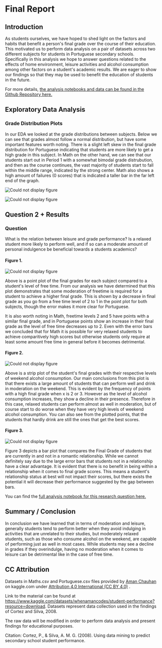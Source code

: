 # Final Report

## Introduction

As students ourselves, we have hoped to shed light on the factors and habits that benefit a person's final grade over the course of their education. This motivated us to perform data analysis on a pair of datasets across two different subjects for students in Portuguese secondary schools. Specifically in this analysis we hope to answer questions related to the effects of home environment, leisure activities and alcohol consumption among other factors on a student's academic results. We are eager to show our findings so that they may be used to benefit the education of students in the future.

For more details, [the analysis notebooks and data can be found in the Github Repository here.](https://github.com/ubco-W2022T1-cosc301/project-group05)

## Exploratory Data Analysis

### Grade Distribution Plots

In our EDA we looked at the grade distributions between subjects. Below we can see that grades almost follow a normal distribution, but have some important features worth noting. There is a slight left skew in the final grade distribution for Portuguese indicating that students are more likely to get a high grade in this subject. In Math on the other hand, we can see that our students start out in Period 1 with a somewhat bimodal grade distrubution, and then as the course continues, the vast majority of students start to fall within the middle range, indicated by the strong center. Math also shows a high amount of failures (0 scores) that is indicated a taller bar in the far left end of the graph.

![Could not display figure](gradedist_math.png "Math Grade Distributions by Period")

![Could not display figure](gradedist_portuguese.png "Portuguese Grade Distributions by Period")

## Question 2 + Results

### Question

What is the relation between leisure and grade performance? Is a relaxed student more likely to perform well, and if so can a moderate amount of personal indulgence be beneficial towards a students academics?

#### Figure 1.

![Could not display figure](analysis2_fig1.png "Point Plot of Final Grades by Level of Freetime")

Above is a point plot of the final grades for each subject compared to a student's level of free time. From our analysis we have determined that this plot demonstrates that some moderation of freetime is required for a student to achieve a higher final grade. This is shown by a decrease in final grade as you go from a free time level of 2 to 1 in the point plot for both subjects, though the error makes it more clear for Portuguese.

It is also worth noting in Math, freetime levels 2 and 5 have points with a similar final grade, and in Portuguese points show an increase in their final grade as the level of free time decreases up to 2. Even with the error bars we concluded that for Math it is possible for very relaxed students to achieve comparitively high scores but otherwise students only require at least some amount free time in general before it becomes detrimental.

#### Figure 2.

![Could not display figure](analysis2_fig2.png "Strip plot of Final Grades by Weekday Alcohol Consumption Level")

Above is a strip plot of the student's final grades with their respective levels of weekend alcohol consumption. Our main conclusions from this plot is that there exists a large amount of students that can perform well and drink in moderation on the weekend. This is evident by the frequency of points with a high final grade when x is 2 or 3. However as the level of alcohol consumption increases, they show a decline in their presence. Therefore in this case, relaxed students can perform almost as well in moderation, but of course start to do worse when they have very high levels of weekend alcohol consumption. You can also see from the plotted points, that the students that hardly drink are still the ones that get the best scores.

#### Figure 3.

![Could not display figure](analysis2_fig3.png "Bar plot of Final Grades by Relationship Status")

Figure 3 depicts a bar plot that compares the Final Grade of students that are currently in and not in a romantic relationship. While we cannot definitely say due to the large error bars that students not in a relationship have a clear advantage. It is evident that there is no benefit in being within a relationship when it comes to final grade scores. This means a student's relationship status at best will not impact their scores, but there exists the potential it will decrease their performance suggested by the gap between bars.

You can find the [full analysis notebook for this research question here.](https://github.com/ubco-W2022T1-cosc301/project-group05/blob/main/notebooks/analysis2.ipynb)

## Summary / Conclusion

In conclusion we have learned that in terms of moderation and leisure, generally students tend to perform better when they avoid indulging in activities that are unrelated to their studies, but moderately relaxed students, such as those who consume alcohol on the weekend, are capable of performing just as well in most cases. While students may see a decline in grades if they overindulge, having no moderation when it comes to leisure can be detrimental like in the case of free time. 


## CC Attribution

Datasets in Maths.csv and Portuguese.csv files provided by [Aman Chauhan](https://www.kaggle.com/whenamancodes) on kaggle.com under [Attribution 4.0 International (CC BY 4.0)](https://creativecommons.org/licenses/by/4.0/) . 

Link to the material can be found at https://www.kaggle.com/datasets/whenamancodes/student-performance?resource=download. Datasets represent data collection used in the findings of Cortez and Silva, 2008.

The raw data will be modified in order to perform data analysis and present findings for educational purposes.

Citation: Cortez, P., & Silva, A. M. G. (2008). Using data mining to predict secondary school student performance.